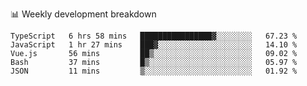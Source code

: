 📊 Weekly development breakdown
<!--START_SECTION:waka-->
```text
TypeScript   6 hrs 58 mins   ████████████████▓░░░░░░░░   67.23 % 
JavaScript   1 hr 27 mins    ███▓░░░░░░░░░░░░░░░░░░░░░   14.10 % 
Vue.js       56 mins         ██▒░░░░░░░░░░░░░░░░░░░░░░   09.02 % 
Bash         37 mins         █▒░░░░░░░░░░░░░░░░░░░░░░░   05.97 % 
JSON         11 mins         ▒░░░░░░░░░░░░░░░░░░░░░░░░   01.92 % 
```
<!--END_SECTION:waka-->

